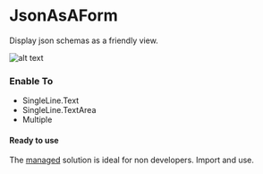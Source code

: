# JsonAsAForm

Display json schemas as a friendly view.

![alt text]()

### Enable To
- SingleLine.Text
- SingleLine.TextArea
- Multiple

#### Ready to use
The [managed]() solution is ideal for non developers. Import and use.